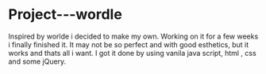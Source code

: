 # Project---wordle

Inspired by worlde i decided to make my own.
Working on it for a few weeks i finally finished it. It may not be so perfect and with good esthetics, but it works and thats all i want.
I got it done by using vanila java script, html , css and some jQuery. 
